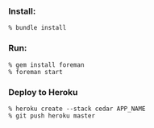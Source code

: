 ### Install:
    % bundle install

### Run:
    % gem install foreman
    % foreman start

### Deploy to Heroku
    % heroku create --stack cedar APP_NAME
    % git push heroku master
